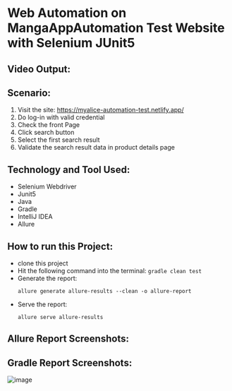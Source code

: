 
# Web Automation on MangaAppAutomation Test Website with Selenium JUnit5

## Video Output:




## Scenario:
1. Visit the site: https://myalice-automation-test.netlify.app/
2.  Do log-in with valid credential
4. Check the front Page
5. Click search button
6. Select the first search result
7. Validate the search result data in product details page

## Technology and Tool Used:
- Selenium Webdriver
- Junit5
- Java
- Gradle
- IntelliJ IDEA 
- Allure

## How to run this Project:
- clone this project
- Hit the following command into the terminal:
  ```gradle clean test```
- Generate the report:
  ```
  allure generate allure-results --clean -o allure-report
  ```
- Serve the report:
  ```
  allure serve allure-results
  ```     

## Allure Report Screenshots:









## Gradle Report Screenshots:
![image](https://github.com/user-attachments/assets/8f6680cc-5f59-47e7-971e-f251a8808931)








